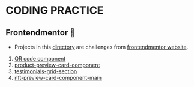 # CODING PRACTICE

## Frontendmentor :file_folder:

- Projects in this [directory](./frontendmentor) are challenges from [frontendmentor website](https://www.frontendmentor.io/).


1. [QR code component](./qr-code-component)
2. [product-preview-card-component](./product-preview-card-component)
3. [testimonials-grid-section](./testimonials-grid-section)
4. [nft-preview-card-component-main](./nft-preview-card-component-main)
